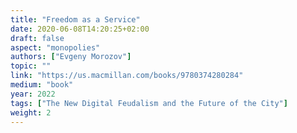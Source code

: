 ```yaml
---
title: "Freedom as a Service"
date: 2020-06-08T14:20:25+02:00
draft: false
aspect: "monopolies"
authors: ["Evgeny Morozov"]
topic: ""
link: "https://us.macmillan.com/books/9780374280284"
medium: "book"
year: 2022
tags: ["The New Digital Feudalism and the Future of the City"]
weight: 2
---
```

